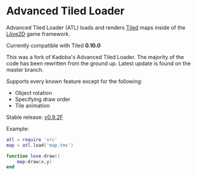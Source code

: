 Advanced Tiled Loader
========

Advanced Tiled Loader (ATL) loads and renders [Tiled](http://www.mapeditor.org/) maps inside of the [Löve2D](http://love2d.org) game framework.

Currently compatible with Tiled **0.10.0**

This was a fork of Kadoba's Advanced Tiled Loader. 
The majority of the code has been rewritten from the ground up. 
Latest update is found on the master branch.

Supports every known feature except for the following:
* Object rotation
* Specifying draw order
* Tile animation

Stable release:
[v0.9.2F](https://github.com/markandgo/Advanced-Tiled-Loader/releases/tag/v0.9.2F)

Example: 

````lua
atl = require 'src'
map = atl.load('map.tmx')

function love.draw()
	map:draw(x,y)
end
````